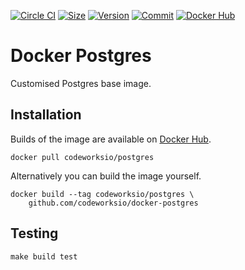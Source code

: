 [![Circle CI](https://circleci.com/gh/codeworksio/docker-postgres.svg?style=shield "CircleCI")](https://circleci.com/gh/codeworksio/docker-postgres)&nbsp;[![Size](https://images.microbadger.com/badges/image/codeworksio/postgres.svg)](http://microbadger.com/images/codeworksio/postgres)&nbsp;[![Version](https://images.microbadger.com/badges/version/codeworksio/postgres.svg)](http://microbadger.com/images/codeworksio/postgres)&nbsp;[![Commit](https://images.microbadger.com/badges/commit/codeworksio/postgres.svg)](http://microbadger.com/images/codeworksio/postgres)&nbsp;[![Docker Hub](https://img.shields.io/docker/pulls/codeworksio/postgres.svg)](https://hub.docker.com/r/codeworksio/postgres/)

Docker Postgres
===============

Customised Postgres base image.

Installation
------------

Builds of the image are available on [Docker Hub](https://hub.docker.com/r/codeworksio/postgres/).

    docker pull codeworksio/postgres

Alternatively you can build the image yourself.

    docker build --tag codeworksio/postgres \
        github.com/codeworksio/docker-postgres

Testing
-------

    make build test
